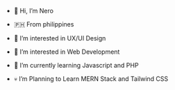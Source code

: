 - :space_invader: Hi, I’m Nero
- :philippines: From philippines

- :smoking: I’m interested in UX/UI Design
- :smoking: I’m interested in Web Development


- :clown_face: I’m currently learning Javascript and PHP 
- :skull:  I’m Planning to Learn MERN Stack and Tailwind CSS




<!---
EndlezEndless/EndlezEndless is a ✨ special ✨ repository because its `README.md` (this file) appears on your GitHub profile.
You can click the Preview link to take a look at your changes.
--->
